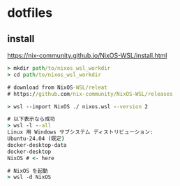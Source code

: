 # dotfiles


## install

<https://nix-community.github.io/NixOS-WSL/install.html>

```bat
> mkdir path/to/nixos_wsl_workdir
> cd path/to/nixos_wsl_workdir

# download from NixOS-WSL/releat
# https://github.com/nix-community/NixOS-WSL/releases

> wsl --import NixOS ./ nixos.wsl --version 2

# 以下表示なら成功
> wsl -l --all
Linux 用 Windows サブシステム ディストリビューション:
Ubuntu-24.04 (既定)
docker-desktop-data
docker-desktop
NixOS # <- here

# NixOS を起動
> wsl -d NixOS
```



